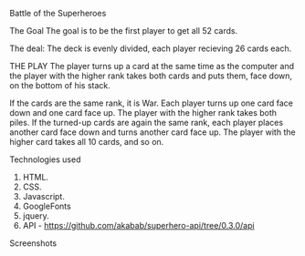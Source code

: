 Battle of the Superheroes

The Goal
The goal is to be the first player to get all 52 cards.

The deal:
The deck is evenly divided, each player recieving 26 cards each.


THE PLAY
The player turns up a card at the same time as the computer and the player with the higher rank takes both cards and puts them, face down, on the bottom of his stack.

If the cards are the same rank, it is War. Each player turns up one card face down and one card face up. The player with the higher rank takes both piles. If the turned-up cards are again the same rank, each player places another card face down and turns another card face up. The player with the higher card takes all 10 cards, and so on.



Technologies used
1. HTML.
2. CSS.
3. Javascript.
4. GoogleFonts
5. jquery.
6. API - https://github.com/akabab/superhero-api/tree/0.3.0/api



Screenshots


